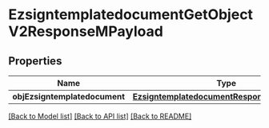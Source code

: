 # EzsigntemplatedocumentGetObjectV2ResponseMPayload

## Properties
Name | Type | Description | Notes
------------ | ------------- | ------------- | -------------
**objEzsigntemplatedocument** | [**EzsigntemplatedocumentResponseCompound***](EzsigntemplatedocumentResponseCompound.md) |  | 

[[Back to Model list]](../README.md#documentation-for-models) [[Back to API list]](../README.md#documentation-for-api-endpoints) [[Back to README]](../README.md)


